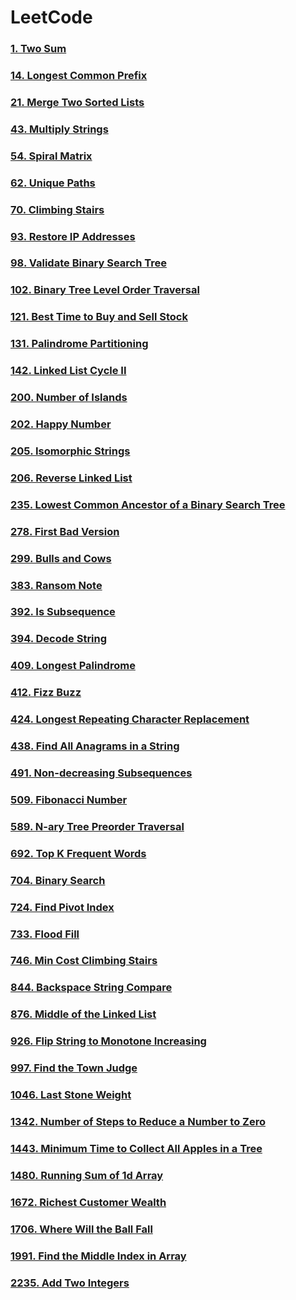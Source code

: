# LeetCode

### [1. Two Sum](https://leetcode.com/problems/two-sum/)

### [14. Longest Common Prefix](https://leetcode.com/problems/longest-common-prefix/)

### [21. Merge Two Sorted Lists](https://leetcode.com/problems/merge-two-sorted-lists/)

### [43. Multiply Strings](https://leetcode.com/problems/multiply-strings/)

### [54. Spiral Matrix](https://leetcode.com/problems/spiral-matrix/description/)

### [62. Unique Paths](https://leetcode.com/problems/unique-paths/)

### [70. Climbing Stairs](https://leetcode.com/problems/climbing-stairs/)

### [93. Restore IP Addresses](https://leetcode.com/problems/restore-ip-addresses/)

### [98. Validate Binary Search Tree](https://leetcode.com/problems/validate-binary-search-tree/)

### [102. Binary Tree Level Order Traversal](https://leetcode.com/problems/binary-tree-level-order-traversal/)

### [121. Best Time to Buy and Sell Stock](https://leetcode.com/problems/best-time-to-buy-and-sell-stock/)

### [131. Palindrome Partitioning](https://leetcode.com/problems/palindrome-partitioning/)

### [142. Linked List Cycle II](https://leetcode.com/problems/linked-list-cycle-ii/)

### [200. Number of Islands](https://leetcode.com/problems/number-of-islands/)

### [202. Happy Number](https://leetcode.com/problems/happy-number/)

### [205. Isomorphic Strings](https://leetcode.com/problems/isomorphic-strings/)

### [206. Reverse Linked List](https://leetcode.com/problems/reverse-linked-list/)

### [235. Lowest Common Ancestor of a Binary Search Tree](https://leetcode.com/problems/lowest-common-ancestor-of-a-binary-search-tree/)

### [278. First Bad Version](https://leetcode.com/problems/first-bad-version/)

### [299. Bulls and Cows](https://leetcode.com/problems/bulls-and-cows/)

### [383. Ransom Note](https://leetcode.com/problems/ransom-note/)

### [392. Is Subsequence](https://leetcode.com/problems/is-subsequence/)

### [394. Decode String](https://leetcode.com/problems/decode-string/)

### [409. Longest Palindrome](https://leetcode.com/problems/longest-palindrome/)

### [412. Fizz Buzz](https://leetcode.com/problems/fizz-buzz/)

### [424. Longest Repeating Character Replacement](https://leetcode.com/problems/longest-repeating-character-replacement/)

### [438. Find All Anagrams in a String](https://leetcode.com/problems/find-all-anagrams-in-a-string/)

### [491. Non-decreasing Subsequences](https://leetcode.com/problems/non-decreasing-subsequences/)

### [509. Fibonacci Number](https://leetcode.com/problems/fibonacci-number/)

### [589. N-ary Tree Preorder Traversal](https://leetcode.com/problems/n-ary-tree-preorder-traversal/)

### [692. Top K Frequent Words](https://leetcode.com/problems/top-k-frequent-words/)

### [704. Binary Search](https://leetcode.com/problems/binary-search/)

### [724. Find Pivot Index](https://leetcode.com/problems/find-pivot-index/)

### [733. Flood Fill](https://leetcode.com/problems/flood-fill/)

### [746. Min Cost Climbing Stairs](https://leetcode.com/problems/min-cost-climbing-stairs/)

### [844. Backspace String Compare](https://leetcode.com/problems/backspace-string-compare/)

### [876. Middle of the Linked List](https://leetcode.com/problems/middle-of-the-linked-list/)

### [926. Flip String to Monotone Increasing](https://leetcode.com/problems/flip-string-to-monotone-increasing/)

### [997. Find the Town Judge](https://leetcode.com/problems/find-the-town-judge/)

### [1046. Last Stone Weight](https://leetcode.com/problems/last-stone-weight/)

### [1342. Number of Steps to Reduce a Number to Zero](https://leetcode.com/problems/number-of-steps-to-reduce-a-number-to-zero/)

### [1443. Minimum Time to Collect All Apples in a Tree](https://leetcode.com/problems/minimum-time-to-collect-all-apples-in-a-tree/)

### [1480. Running Sum of 1d Array](https://leetcode.com/problems/running-sum-of-1d-array/)

### [1672. Richest Customer Wealth](https://leetcode.com/problems/richest-customer-wealth/)

### [1706. Where Will the Ball Fall](https://leetcode.com/problems/where-will-the-ball-fall/)

### [1991. Find the Middle Index in Array](https://leetcode.com/problems/find-the-middle-index-in-array/)

### [2235. Add Two Integers](https://leetcode.com/problems/add-two-integers/)


